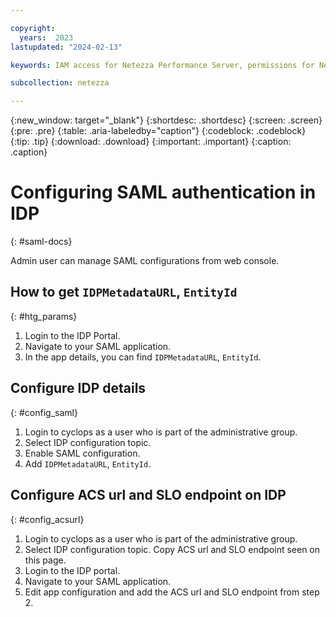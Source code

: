 ```yaml
---

copyright:
  years:  2023
lastupdated: "2024-02-13"

keywords: IAM access for Netezza Performance Server, permissions for Netezza Performance Server, identity and access management for Netezza Performance Server, roles for Netezza Performance Server, actions for Netezza Performance Server, assigning access for Netezza Performance Server

subcollection: netezza

---
```


{:new_window: target="_blank"}
{:shortdesc: .shortdesc}
{:screen: .screen}
{:pre: .pre}
{:table: .aria-labeledby="caption"}
{:codeblock: .codeblock}
{:tip: .tip}
{:download: .download}
{:important: .important}
{:caption: .caption}

# Configuring SAML authentication in IDP
{: #saml-docs}

Admin user can manage SAML configurations from web console.

## How to get `IDPMetadataURL`, `EntityId`
{: #htg_params}

1. Login to the IDP Portal.
2. Navigate to your SAML application.
3. In the app details, you can find `IDPMetadataURL`, `EntityId`.

## Configure IDP details
{: #config_saml}

1. Login to cyclops as a user who is part of the administrative group.
2. Select IDP configuration topic.
3. Enable SAML configuration.
4. Add `IDPMetadataURL`, `EntityId`.


## Configure ACS url and SLO endpoint on IDP
{: #config_acsurl}

1. Login to cyclops as a user who is part of the administrative group.
1. Select IDP configuration topic. Copy ACS url and SLO endpoint seen on this page.
1. Login to the IDP portal.
1. Navigate to your SAML application.
1. Edit app configuration and add the ACS url and SLO endpoint from step 2.
